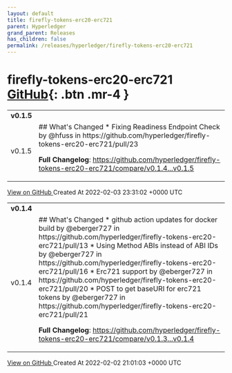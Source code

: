 ```yaml
---
layout: default
title: firefly-tokens-erc20-erc721
parent: Hyperledger
grand_parent: Releases
has_children: false
permalink: /releases/hyperledger/firefly-tokens-erc20-erc721
---
```


# firefly-tokens-erc20-erc721 <span class="fs-3 right-align">[GitHub](https://github.com/hyperledger/firefly-tokens-erc20-erc721){: .btn .mr-4 }</span>


<div>
    <table>
        <tr>
            <td colspan="2">
                <b>
                    v0.1.5
                </b>
            </td>
        </tr>
        <tr>
            <td>
                <span class="chip">
                    v0.1.5
                </span>
            </td>
            <td>
                ## What's Changed
* Fixing Readiness Endpoint Check by @hfuss in https://github.com/hyperledger/firefly-tokens-erc20-erc721/pull/23


**Full Changelog**: https://github.com/hyperledger/firefly-tokens-erc20-erc721/compare/v0.1.4...v0.1.5
            </td>
        </tr>
    </table>
    <a href="https://github.com/hyperledger/firefly-tokens-erc20-erc721/releases/tag/v0.1.5" class=".btn">
        View on GitHub
    </a>
    <span class="right-align">
        Created At 2022-02-03 23:31:02 +0000 UTC
    </span>
</div>

<div>
    <table>
        <tr>
            <td colspan="2">
                <b>
                    v0.1.4
                </b>
            </td>
        </tr>
        <tr>
            <td>
                <span class="chip">
                    v0.1.4
                </span>
            </td>
            <td>
                ## What's Changed
* github action updates for docker build by @eberger727 in https://github.com/hyperledger/firefly-tokens-erc20-erc721/pull/13
* Using Method ABIs instead of ABI IDs by @eberger727 in https://github.com/hyperledger/firefly-tokens-erc20-erc721/pull/16
* Erc721 support by @eberger727 in https://github.com/hyperledger/firefly-tokens-erc20-erc721/pull/20
* POST to get baseURI for erc721 tokens by @eberger727 in https://github.com/hyperledger/firefly-tokens-erc20-erc721/pull/21


**Full Changelog**: https://github.com/hyperledger/firefly-tokens-erc20-erc721/compare/v0.1.3...v0.1.4
            </td>
        </tr>
    </table>
    <a href="https://github.com/hyperledger/firefly-tokens-erc20-erc721/releases/tag/v0.1.4" class=".btn">
        View on GitHub
    </a>
    <span class="right-align">
        Created At 2022-02-02 21:01:03 +0000 UTC
    </span>
</div>

